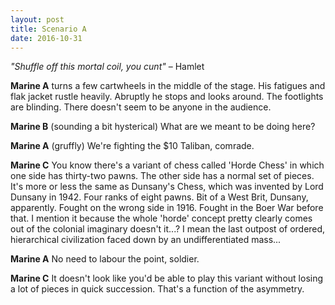 ```yaml
---
layout: post
title: Scenario A
date: 2016-10-31
---
```


*"Shuffle off this mortal coil, you cunt"* – Hamlet

**Marine A** turns a few cartwheels in the middle of the stage. His fatigues and flak jacket rustle heavily. Abruptly he stops and looks around. The footlights are blinding. There doesn't seem to be anyone in the audience.

**Marine B** (sounding a bit hysterical) What are we meant to be doing here?

**Marine A** (gruffly) We're fighting the $10 Taliban, comrade.

**Marine C** You know there's a variant of chess called 'Horde Chess' in which one side has thirty-two pawns. The other side has a normal set of pieces. It's more or less the same as Dunsany's Chess, which was invented by Lord Dunsany in 1942. Four ranks of eight pawns. Bit of a West Brit, Dunsany, apparently. Fought on the wrong side in 1916. Fought in the Boer War before that. I mention it because the whole 'horde' concept pretty clearly comes out of the colonial imaginary doesn't it...? I mean the last outpost of ordered, hierarchical civilization faced down by an undifferentiated mass...

**Marine A** No need to labour the point, soldier.

**Marine C** It doesn't look like you'd be able to play this variant without losing a lot of pieces in quick succession. That's a function of the asymmetry. 
